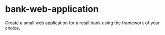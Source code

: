 # bank-web-application
Create a small web application for a retail bank using the framework of your choice. 
